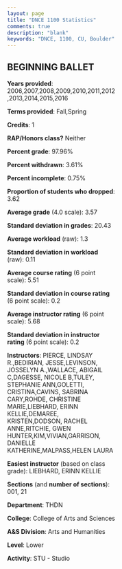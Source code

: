 ```yaml
---
layout: page
title: "DNCE 1100 Statistics"
comments: true
description: "blank"
keywords: "DNCE, 1100, CU, Boulder"
--- 
```

<head>
<script src="https://ajax.googleapis.com/ajax/libs/jquery/2.1.3/jquery.min.js"></script>
<script src="https://dl.dropboxusercontent.com/s/pc42nxpaw1ea4o9/highcharts.js?dl=0"></script>
<!-- <script src="../assets/js/highcharts.js"></script> -->
<style type="text/css">@font-face {
	font-family: "Bebas Neue";
	src: url(https://www.filehosting.org/file/details/544349/BebasNeue%20Regular.otf) format("opentype");
	}
	h1.Bebas { 
		font-family: "Bebas Neue", Verdana, Tahoma;
	}
</style>
</head>
<body>
	<div id="container" style="float: right; width: 45%; height: 88%; margin-left: 2.5%; margin-right: 2.5%;"></div>
	<script language="JavaScript">
		$(document).ready(function() {
		var chart = {type: 'column'};
		var title = {text: 'Grade Distribution'};
		var xAxis = {categories: ['A','B','C','D','F'],crosshair: true};
		var yAxis = {min: 0,title: {text: 'Percentage'}};
		var tooltip = {headerFormat: '<center><b><span style="font-size:20px">{point.key}</span></b></center>',
		               pointFormat: '<td style="padding:0"><b>{point.y:.1f}%</b></td>',
		               footerFormat: '</table>',shared: true,useHTML: true};
		var plotOptions = {column: {pointPadding: 0.0,borderWidth: 0}};  
		var credits = {enabled: false};var series= [{name: 'Percent',data: [75.52,17.7,2.51,1.33,2.95,]}];
		var json = {};
		json.chart = chart;
		json.title = title;
		json.tooltip = tooltip;
		json.xAxis = xAxis;
		json.yAxis = yAxis;  
		json.series = series;
		json.plotOptions = plotOptions;  
		json.credits = credits;
		$('#container').highcharts(json);
	});
	</script>
</body>
			   
## BEGINNING BALLET

**Years provided**: 2006,2007,2008,2009,2010,2011,2012,2013,2014,2015,2016

**Terms provided**: Fall,Spring

**Credits**: 1

**RAP/Honors class?** Neither

**Percent grade**: 97.96%

**Percent withdrawn**: 3.61%

**Percent incomplete**: 0.75%

**Proportion of students who dropped**: 3.62

**Average grade** (4.0 scale): 3.57

**Standard deviation in grades**: 20.43

**Average workload** (raw): 1.3

**Standard deviation in workload** (raw): 0.11

**Average course rating** (6 point scale): 5.51

**Standard deviation in course rating** (6 point scale): 0.2

**Average instructor rating** (6 point scale): 5.68

**Standard deviation in instructor rating** (6 point scale): 0.2

**Instructors**: PIERCE, LINDSAY R.,BEDIRIAN, JESSE,LEVINSON, JOSSELYN A.,WALLACE, ABIGAIL C,DAGESSE, NICOLE B,TULEY, STEPHANIE ANN,GOLETTI, CRISTINA,CAVINS, SABRINA CARY,ROHDE, CHRISTINE MARIE,LIEBHARD, ERINN KELLIE,DEMAREE, KRISTEN,DODSON, RACHEL ANNE,RITCHIE, GWEN HUNTER,KIM,VIVIAN,GARRISON, DANIELLE KATHERINE,MALPASS,HELEN LAURA

**Easiest instructor** (based on class grade): LIEBHARD, ERINN KELLIE

**Sections** (and **number of sections**): 001, 21

**Department**: THDN

**College**: College of Arts and Sciences

**A&S Division**: Arts and Humanities

**Level**: Lower

**Activity**: STU - Studio